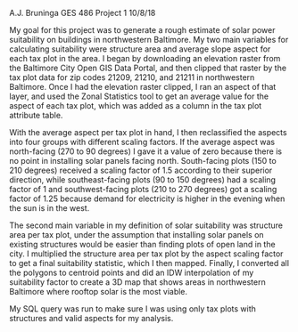 A.J. Bruninga
GES 486 Project 1
10/8/18

My goal for this project was to generate a rough estimate of solar power suitability
on buildings in northwestern Baltimore. My two main variables for calculating suitability were structure area and average slope aspect for each tax plot in the area. I began by downloading an elevation raster from the Baltimore City Open GIS Data Portal, and then clipped that raster by the tax plot data for zip codes 21209, 21210, and 21211 in northwestern Baltimore. Once I had the elevation raster clipped, I ran an aspect of that layer, and used the Zonal Statistics tool to get an average value for the aspect of each tax plot, which was added as a column in the tax plot attribute table.

With the average aspect per tax plot in hand, I then reclassified the aspects into four groups with different scaling factors. If the average aspect was north-facing (270 to 90 degrees) I gave it a value of zero because there is no point in installing solar panels facing north. South-facing plots (150 to 210 degrees) received a scaling factor of 1.5 according to their superior direction, while southeast-facing plots (90 to 150 degrees) had a scaling factor of 1 and southwest-facing plots (210 to 270 degrees) got a scaling factor of 1.25 because demand for electricity is higher in the evening when the sun is in the west.

The second main variable in my definition of solar suitability was structure area per tax plot, under the assumption that installing solar panels on existing structures would be easier than finding plots of open land in the city. I multiplied the structure area per tax plot by the aspect scaling factor to get a final suitability statistic, which I then mapped. Finally, I converted all the polygons to centroid points and did an IDW interpolation of my suitability factor to create a 3D map that shows areas in northwestern Baltimore where rooftop solar is the most viable.

My SQL query was run to make sure I was using only tax plots with structures and valid aspects for my analysis.
